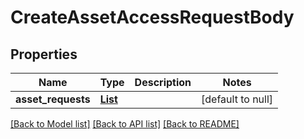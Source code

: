 # CreateAssetAccessRequestBody
## Properties

| Name | Type | Description | Notes |
|------------ | ------------- | ------------- | -------------|
| **asset\_requests** | [**List**](CreateAssetAccessRequestBody_asset_requests_inner.md) |  | [default to null] |

[[Back to Model list]](../README.md#documentation-for-models) [[Back to API list]](../README.md#documentation-for-api-endpoints) [[Back to README]](../README.md)

